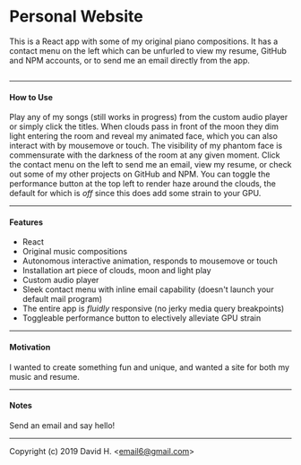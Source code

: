 # Personal Website
This is a React app with some of my original piano compositions. It has a contact menu on the left which can be unfurled to view my resume, GitHub and NPM accounts, or to send me an email directly from the app.

<img src="">

_________________________

#### How to Use
Play any of my songs (still works in progress) from the custom audio player or simply click the titles. When clouds pass in front of the moon they dim light entering the room and reveal my animated face, which you can also interact with by mousemove or touch. The visibility of my phantom face is commensurate with the darkness of the room at any given moment. Click the contact menu on the left to send me an email, view my resume, or check out some of my other projects on GitHub and NPM. You can toggle the performance button at the top left to render haze around the clouds, the default for which is _off_ since this does add some strain to your GPU.
_________________________

#### Features
- React
- Original music compositions
- Autonomous interactive animation, responds to mousemove or touch
- Installation art piece of clouds, moon and light play
- Custom audio player
- Sleek contact menu with inline email capability (doesn't launch your default mail program)
- The entire app is _fluidly_ responsive (no jerky media query breakpoints)
- Toggleable performance button to electively alleviate GPU strain
_________________________

#### Motivation
I wanted to create something fun and unique, and wanted a site for both my music and resume.
_________________________

#### Notes
Send an email and say hello!

_________________________

Copyright (c) 2019 David H. &lt;email6@gmail.com&gt;
